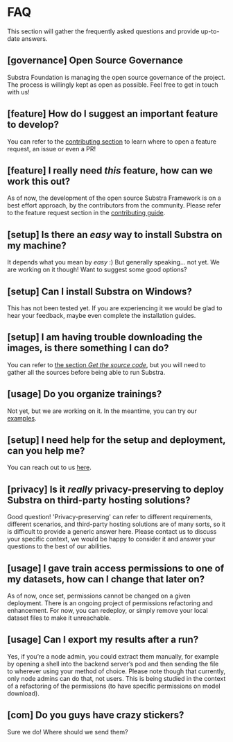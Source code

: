 # FAQ

This section will gather the frequently asked questions and provide up-to-date answers.

## [governance] Open Source Governance

Substra Foundation is managing the open source governance of the project. The process is willingly kept as open as possible. Feel free to get in touch with us!

## [feature] How do I suggest an important feature to develop?

You can refer to the [contributing section](https://doc.substra.ai/contribute/CONTRIBUTING.html) to learn where to open a feature request, an issue or even a PR!

## [feature] I really need *this* feature, how can we work this out?

As of now, the development of the open source Substra Framework is on a best effort approach, by the contributors from the community. Please refer to the feature request section in the [contributing guide](https://doc.substra.ai/contribute/CONTRIBUTING.html).

## [setup] Is there an *easy* way to install Substra on my machine?

It depends what you mean by *easy* :) But generally speaking... not yet. We are working on it though! Want to suggest some good options?

## [setup] Can I install Substra on Windows?

This has not been tested yet. If you are experiencing it we would be glad to hear your feedback, maybe even complete the installation guides.

## [setup] I am having trouble downloading the images, is there something I can do?

You can refer to [the section *Get the source code*](../getting_started/installation/local_install_skaffold.md#get-the-source-code-mac--ubuntu), but you will need to gather all the sources before being able to run Substra.

## [usage] Do you organize trainings?

Not yet, but we are working on it. In the meantime, you can try our [examples](../getting_started/usage/usage#examples).

## [setup] I need help for the setup and deployment, can you help me?

You can reach out to us [here](../getting_started/installation/local_install_skaffold.md#need-help).

## [privacy] Is it *really* privacy-preserving to deploy Substra on third-party hosting solutions?

Good question! 'Privacy-preserving' can refer to different requirements, different scenarios, and third-party hosting solutions are of many sorts, so it is difficult to provide a generic answer here. Please contact us to discuss your specific context, we would be happy to consider it and answer your questions to the best of our abilities.

## [usage] I gave train access permissions to one of my datasets, how can I change that later on?

As of now, once set, permissions cannot be changed on a given deployment. There is an ongoing project of permissions refactoring and enhancement. For now, you can redeploy, or simply remove your local dataset files to make it unreachable.

## [usage] Can I export my results after a run?

Yes, if you’re a node admin, you could extract them manually, for example by opening a shell into the backend server’s pod and then sending the file to wherever using your method of choice. Please note though that currently, only node admins can do that, not users. This is being studied in the context of a refactoring of the permissions (to have specific permissions on model download).

## [com] Do you guys have crazy stickers?

Sure we do! Where should we send them?
